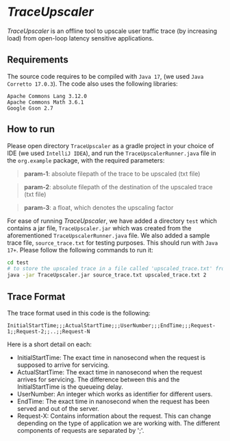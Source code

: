 # _TraceUpscaler_

_TraceUpscaler_ is an offline tool to upscale user traffic trace (by increasing load) from open-loop latency sensitive applications.

## Requirements

The source code requires to be compiled with `Java 17`, (we used `Java Corretto 17.0.3`).
The code also uses the following libraries:
```
Apache Commons Lang 3.12.0
Apache Commons Math 3.6.1
Google Gson 2.7
```

## How to run

Please open directory `TraceUpscaler` as a gradle project in your choice of IDE (we used `IntelliJ IDEA`), and run the `TraceUpscalerRunner.java` file in the `org.example` package, with the required parameters:

> __param-1__: absolute filepath of the trace to be upscaled (txt file)

> __param-2__: absolute filepath of the destination of the upscaled trace (txt file)

>__param-3__: a float, which denotes the upscaling factor



For ease of running _TraceUpscaler_, we have added a directory `test` which contains a jar file, `TraceUpscaler.jar` which was created from the aforementioned `TraceUpscalerRunner.java` file. We also added a sample trace file, `source_trace.txt` for testing purposes. This should run with `Java 17+`. Please follow the following commands to run it:

```bash
cd test
# to store the upscaled trace in a file called 'upscaled_trace.txt' from the file 'source_trace.txt', where the upscaling factor is 2
java -jar TraceUpscaler.jar source_trace.txt upscaled_trace.txt 2

```

## Trace Format

The trace format used in this code is the following:

```
InitialStartTime;;;ActualStartTime;;;UserNumber;;;EndTime;;;Request-1;;Request-2;;..;;Request-N
```

Here is a short detail on each:

- InitialStartTime: The exact time in nanosecond when the request is supposed to arrive for servicing.
- ActualStartTime: The exact time in nanosecond when the request arrives for servicing. The difference between this and the InitialStartTime is the queueing delay.
- UserNumber: An integer which works as identifier for different users.
- EndTime: The exact time in nanosecond when the request has been served and out of the server.
- Request-X: Contains information about the request. This can change depending on the type of application we are working with. The different components of requests are separated by ';'.

